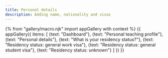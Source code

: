 ```yaml
---
title: Personal details
description: Adding name, nationality and visas
---
```

{% from "gallery/macro.njk" import appGallery with context %}
{{ appGallery({
  items: [
    {text: "Dashboard"},
    {text: "Personal teaching profile"},
    {text: "Personal details"},
    {text: "What is your residency status?"},
    {text: "Residency status: general work visa"},
    {text: "Residency status: general student visa"},
    {text: "Residency status: unknown"}
  ]
}) }}
